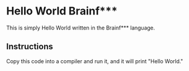 # Hello World Brainf***

This is simply Hello World written in the Brainf*** language.

## Instructions

Copy this code into a compiler and run it, and it will print "Hello World."
